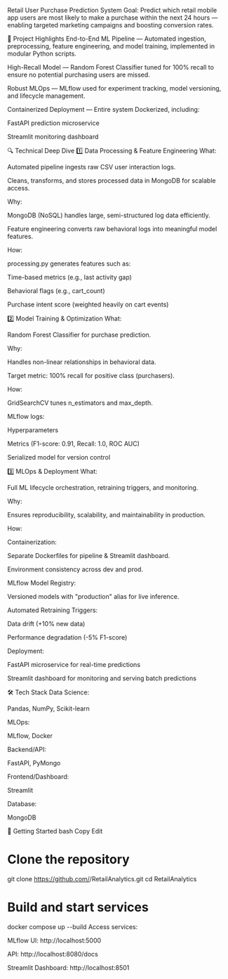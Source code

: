 Retail User Purchase Prediction System
Goal: Predict which retail mobile app users are most likely to make a purchase within the next 24 hours — enabling targeted marketing campaigns and boosting conversion rates.

📌 Project Highlights
End-to-End ML Pipeline — Automated ingestion, preprocessing, feature engineering, and model training, implemented in modular Python scripts.

High-Recall Model — Random Forest Classifier tuned for 100% recall to ensure no potential purchasing users are missed.

Robust MLOps — MLflow used for experiment tracking, model versioning, and lifecycle management.

Containerized Deployment — Entire system Dockerized, including:

FastAPI prediction microservice

Streamlit monitoring dashboard

🔍 Technical Deep Dive
1️⃣ Data Processing & Feature Engineering
What:

Automated pipeline ingests raw CSV user interaction logs.

Cleans, transforms, and stores processed data in MongoDB for scalable access.

Why:

MongoDB (NoSQL) handles large, semi-structured log data efficiently.

Feature engineering converts raw behavioral logs into meaningful model features.

How:

processing.py generates features such as:

Time-based metrics (e.g., last activity gap)

Behavioral flags (e.g., cart_count)

Purchase intent score (weighted heavily on cart events)

2️⃣ Model Training & Optimization
What:

Random Forest Classifier for purchase prediction.

Why:

Handles non-linear relationships in behavioral data.

Target metric: 100% recall for positive class (purchasers).

How:

GridSearchCV tunes n_estimators and max_depth.

MLflow logs:

Hyperparameters

Metrics (F1-score: 0.91, Recall: 1.0, ROC AUC)

Serialized model for version control

3️⃣ MLOps & Deployment
What:

Full ML lifecycle orchestration, retraining triggers, and monitoring.

Why:

Ensures reproducibility, scalability, and maintainability in production.

How:

Containerization:

Separate Dockerfiles for pipeline & Streamlit dashboard.

Environment consistency across dev and prod.

MLflow Model Registry:

Versioned models with "production" alias for live inference.

Automated Retraining Triggers:

Data drift (+10% new data)

Performance degradation (-5% F1-score)

Deployment:

FastAPI microservice for real-time predictions

Streamlit dashboard for monitoring and serving batch predictions

🛠 Tech Stack
Data Science:

Pandas, NumPy, Scikit-learn

MLOps:

MLflow, Docker

Backend/API:

FastAPI, PyMongo

Frontend/Dashboard:

Streamlit

Database:

MongoDB

🚀 Getting Started
bash
Copy
Edit
# Clone the repository
git clone https://github.com/<your-username>/RetailAnalytics.git
cd RetailAnalytics

# Build and start services
docker compose up --build
Access services:

MLflow UI: http://localhost:5000

API: http://localhost:8080/docs

Streamlit Dashboard: http://localhost:8501
